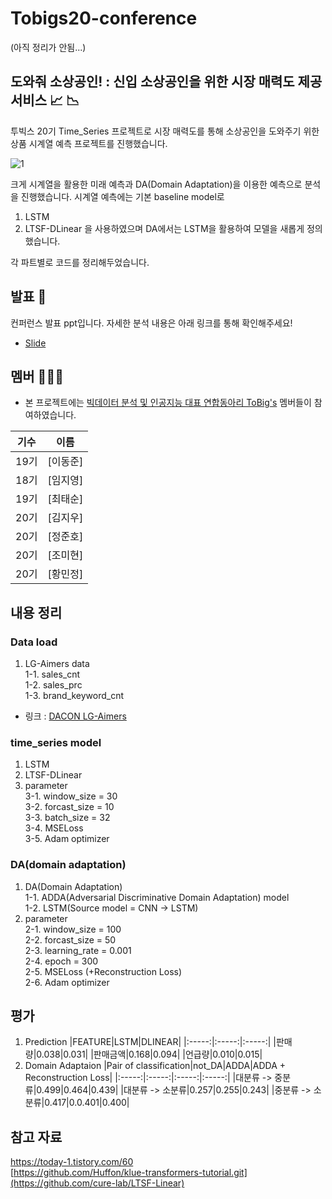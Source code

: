 # Tobigs20-conference

(아직 정리가 안됨...)
## 도와줘 소상공인! : 신입 소상공인을 위한 시장 매력도 제공 서비스 :chart_with_upwards_trend: :chart_with_downwards_trend:

투빅스 20기 Time_Series 프로젝트로 시장 매력도를 통해 소상공인을 도와주기 위한 상품 시계열 예측 프로젝트를 진행했습니다.

![1](https://github.com/choitaesoon/Tobigs20_conference/assets/113870266/33818a15-eb74-4378-8ec7-c510be79fd73)

크게 시계열을 활용한 미래 예측과 DA(Domain Adaptation)을 이용한 예측으로 분석을 진행했습니다.
시계열 예측에는 기본 baseline model로
1. LSTM
2. LTSF-DLinear
을 사용하였으며
DA에서는 LSTM을 활용하여 모델을 새롭게 정의했습니다.

각 파트별로 코드를 정리해두었습니다.

## 발표 🙋

컨퍼런스 발표 ppt입니다. 자세한 분석 내용은 아래 링크를 통해 확인해주세요!  
- [Slide](https://docs.google.com/viewer?url=https://github.com/choitaesoon/Tobigs19-conference/files/13938902/tobigs20_conference_time_series.pdf?raw=True)

## 멤버 🧑‍🤝‍🧑

- 본 프로젝트에는 [빅데이터 분석 및 인공지능 대표 연합동아리 ToBig's](http://www.datamarket.kr/xe/) 멤버들이 참여하였습니다.

|기수|이름|
|:-----:|:-----:|
|19기|[이동준]|
|18기|[임지영]|
|19기|[최태순]|
|20기|[김지우]|
|20기|[정준호]|
|20기|[조미현]|
|20기|[황민정]|

## 내용 정리

### Data load  
1. LG-Aimers data  
  1-1. sales_cnt  
  1-2. sales_prc  
  1-3. brand_keyword_cnt  
* 링크 : [DACON LG-Aimers](https://dacon.io/competitions/official/236129/codeshare)

### time_series model  
1. LSTM  
2. LTSF-DLinear  
3. parameter  
  3-1. window_size = 30  
  3-2. forcast_size = 10  
  3-3. batch_size = 32  
  3-4. MSELoss  
  3-5. Adam optimizer  
  
### DA(domain adaptation)  
1. DA(Domain Adaptation)  
   1-1. ADDA(Adversarial Discriminative Domain Adaptation) model  
   1-2. LSTM(Source model = CNN -> LSTM)  
2. parameter  
  2-1. window_size = 100  
  2-2. forcast_size = 50  
  2-3. learning_rate = 0.001  
  2-4. epoch = 300  
  2-5. MSELoss (+Reconstruction Loss)  
  2-6. Adam optimizer  

## 평가

1. Prediction
|FEATURE|LSTM|DLINEAR|
|:-----:|:-----:|:-----:|
|판매량|0.038|0.031|
|판매금액|0.168|0.094|
|언급량|0.010|0.015|
2. Domain Adaptaion
|Pair of classification|not_DA|ADDA|ADDA + Reconstruction Loss|
|:-----:|:-----:|:-----:|:-----:|
|대분류 -> 중분류|0.499|0.464|0.439|
|대분류 -> 소분류|0.257|0.255|0.243|
|중분류 -> 소분류|0.417|0.0.401|0.400|


## 참고 자료
https://today-1.tistory.com/60  
[https://github.com/Huffon/klue-transformers-tutorial.git](https://github.com/cure-lab/LTSF-Linear)

